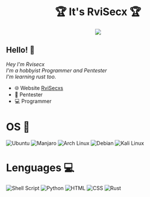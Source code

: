 <h1 align="center">🏆 It's RviSecx 🏆</h1>

<div id="header" align="center">
  <img loop="infinite" width="auto" src="https://giffiles.alphacoders.com/142/142510.gif">
</div>

## Hello! 🌱

<p><em> Hey I'm Rvisecx<br>
     I'm a hobbyist Programmer and Pentester <br>
     I'm learning rust too.
</em></p>

 - 🌐 Website [RviSecxs](https://rvisecx.github.io/rui-website/)
 - 👾 Pentester
 - 💻 Programmer 

# OS 🐧

![Ubuntu](https://img.shields.io/badge/Ubuntu-E95420?style=flat&logo=ubuntu&logoColor=white)
![Manjaro](https://img.shields.io/badge/manjaro-35BF5C?style=flat&logo=manjaro&logoColor=white) 
![Arch Linux](https://img.shields.io/badge/Arch_Linux-1793D1?style=flat&logo=arch-linux&logoColor=white) 
![Debian](https://img.shields.io/badge/Debian-A81D33?style=flat&logo=debian&logoColor=white)
![Kali Linux](https://img.shields.io/badge/Kali_Linux-557C94?style=flat&logo=kali-linux&logoColor=white)

# Lenguages 💻

![Shell Script](https://img.shields.io/badge/Shell_Script-121011?style=flat&logo=gnu-bash&logoColor=white) 
![Python](https://img.shields.io/badge/Python-14354C?style=flat&logo=python&logoColor=white)
![HTML](https://img.shields.io/badge/HTML-e34c26?style=flat&logo=html5&logoColor=white)
![CSS](https://img.shields.io/badge/CSS-563d7c?&style=flat&logo=css3&logoColor=white)
![Rust](https://img.shields.io/badge/Rust-000000?style=flat&logo=rust&logoColor=white) 
